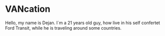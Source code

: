 # VANcation
Hello, my name is Dejan. I´m a 21 years old guy, how live in his self confertet Ford Transit, while he is traveling around some countries.

